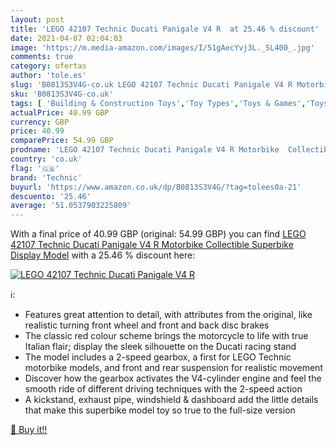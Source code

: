 ```yaml
---
layout: post
title: 'LEGO 42107 Technic Ducati Panigale V4 R  at 25.46 % discount'
date: 2021-04-07 02:04:03
image: 'https://m.media-amazon.com/images/I/51gAecYvj3L._SL400_.jpg'
comments: true
category: ofertas
author: 'tole.es'
slug: 'B0813S3V4G-co.uk LEGO 42107 Technic Ducati Panigale V4 R Motorbike...'
sku: 'B0813S3V4G-co.uk'
tags: [ 'Building & Construction Toys','Toy Types','Toys & Games','Toys Store','lego','technic', ]
actualPrice: 40.99 GBP
currency: GBP
price: 40.99
comparePrice: 54.99 GBP
prodname: 'LEGO 42107 Technic Ducati Panigale V4 R Motorbike  Collectible Superbike Display Model'
country: 'co.uk'
flag: '🇬🇧'
brand: 'Technic'
buyurl: 'https://www.amazon.co.uk/dp/B0813S3V4G/?tag=tolees0a-21'
descuento: '25.46'
average: '51.0537903225809'
---
```


With a final price of 40.99 GBP (original: 54.99 GBP) you can find [LEGO 42107 Technic Ducati Panigale V4 R Motorbike  Collectible Superbike Display Model](https://www.amazon.co.uk/dp/B0813S3V4G/?tag=tolees0a-21) with a  25.46 % discount here:

[![LEGO 42107 Technic Ducati Panigale V4 R ](https://m.media-amazon.com/images/I/51gAecYvj3L._SL400_.jpg)](https://www.amazon.co.uk/dp/B0813S3V4G/?tag=tolees0a-21)

ℹ️:

- Features great attention to detail, with attributes from the original, like realistic turning front wheel and front and back disc brakes
- The classic red colour scheme brings the motorcycle to life with true Italian flair; display the sleek silhouette on the Ducati racing stand
- The model includes a 2-speed gearbox, a first for LEGO Technic motorbike models, and front and rear suspension for realistic movement
- Discover how the gearbox activates the V4-cylinder engine and feel the smooth ride of different driving techniques with the 2-speed action
- A kickstand, exhaust pipe, windshield & dashboard add the little details that make this superbike model toy so true to the full-size version

[🛒 Buy it!!](https://www.amazon.co.uk/dp/B0813S3V4G/?tag=tolees0a-21)
